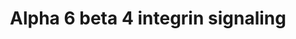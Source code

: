 ---
annotations:
- id: PW:0000286
  parent: signaling pathway
  type: Pathway Ontology
  value: integrin mediated signaling pathway
authors:
- MaintBot
- Mkutmon
- Eweitz
- Egonw
citedin:
- link: PMC3677916
  title: Liver transcriptome changes in zebrafish during acclimation to transport-associated
    stress (2013)
communities: []
description: 'NetPath 13:  IL-1 Signaling Pathway NetPath (http://www.netpath.org)
  is a collaborative project between PandeyLab at Johns Hopkins University (http://pandeylab.igm.jhmi.edu)
  and the Institute of Bioinformatics (http://www.ibioinformatics.org).  If you use
  this pathway, please cite the NetPath website until the pathway is published.'
last-edited: 2025-08-09
ndex: null
organisms:
- Danio rerio
redirect_from:
- /index.php/Pathway:WP1329
- /instance/WP1329
- /instance/WP1329_r118926
revision: r118926
schema-jsonld:
- '@context': https://schema.org/
  '@id': https://wikipathways.github.io/pathways/WP1329.html
  '@type': Dataset
  creator:
    '@type': Organization
    name: WikiPathways
  description: 'NetPath 13:  IL-1 Signaling Pathway NetPath (http://www.netpath.org)
    is a collaborative project between PandeyLab at Johns Hopkins University (http://pandeylab.igm.jhmi.edu)
    and the Institute of Bioinformatics (http://www.ibioinformatics.org).  If you
    use this pathway, please cite the NetPath website until the pathway is published.'
  keywords:
  - BAD
  - CDKN1A
  - CLCA1
  - DKEY-40C11.1
  - DST
  - ITGB4
  - LAMA2
  - LOC100000720
  - LOC100149498
  - LOC557176
  - LOC559281
  - LOC561356
  - LOC561737
  - LOC563639
  - LOC792354
  - MET
  - PRKCD
  - ar
  - cd151l
  - egfr
  - eif6
  - erbb2
  - frap1
  - fynb
  - grb2
  - itga6
  - lama1
  - lama5
  - lamb1
  - lamc1
  - ntn1a
  - pak1
  - pik3cd
  - pik3r2
  - pik3r3
  - ptk2.1
  - rac1
  - si:ch211-223p8.6
  - smad2
  - smad3b
  - src
  - tp73
  - vim
  - wu:fb92a07
  - yes1
  - ywhae1
  - ywhah
  - zgc:101581
  - zgc:152984
  - zgc:153713
  - zgc:64137
  - zgc:77033
  license: CC0
  name: Alpha 6 beta 4 integrin signaling
seo: CreativeWork
title: Alpha 6 beta 4 integrin signaling
wpid: WP1329
---